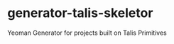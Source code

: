 generator-talis-skeletor
========================

Yeoman Generator for projects built on Talis Primitives
